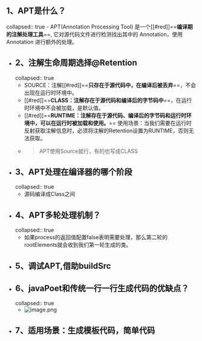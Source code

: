 ## 1、APT是什么？
collapsed:: true
	- APT(Annotation Processing Tool) 是一个[[#red]]==**编译期的注解处理工具**==, 它对源代码文件进行检测找出其中的 Annotation，使用 Annotation 进行额外的处理。
- ## 2、注解生命周期选择@Retention
  collapsed:: true
	- SOURCE：注解[[#red]]==**只存在于源代码中，在编译后被丢弃**==，不会出现在运行时环境中。
	- [[#red]]==**CLASS：注解存在于源代码和编译后的字节码中**==，在运行时环境中不会被加载，是默认值。
	- [[#red]]==**RUNTIME：注解存在于源代码、编译后的字节码和运行时环境中，可以在运行时被加载和使用。**==
	  使用场景：当我们需要在运行时反射获取注解信息时，必须将注解的Retention设置为RUNTIME，否则无法获取。
	- > APT使用Source就行，有的也写成CLASS
- ## 3、APT处理在编译器的哪个阶段
  collapsed:: true
	- 源码编译成Class之间
- ## 4、APT多轮处理机制？
  collapsed:: true
	- 如果process的返回值配置false表明需要处理，那么第二轮的rootElements就会收到我们第一轮生成的类。
- ## 5、调试APT,借助buildSrc
- ## 6、javaPoet和传统一行一行生成代码的优缺点？
  collapsed:: true
	- ![image.png](../assets/image_1691997094211_0.png)
- ## 7、适用场景：生成模板代码，简单代码
